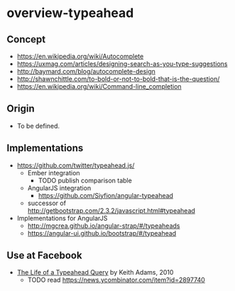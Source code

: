 # overview-typeahead

## Concept

* https://en.wikipedia.org/wiki/Autocomplete
* https://uxmag.com/articles/designing-search-as-you-type-suggestions
* http://baymard.com/blog/autocomplete-design
* http://shawnchittle.com/to-bold-or-not-to-bold-that-is-the-question/
* https://en.wikipedia.org/wiki/Command-line_completion

## Origin

* To be defined.

## Implementations

* https://github.com/twitter/typeahead.js/
  * Ember integration
    * TODO publish comparison table
  * AngularJS integration
    * https://github.com/Siyfion/angular-typeahead
  * successor of http://getbootstrap.com/2.3.2/javascript.html#typeahead
* Implementations for AngularJS
  * http://mgcrea.github.io/angular-strap/#/typeaheads
  * https://angular-ui.github.io/bootstrap/#/typeahead
  
## Use at Facebook

* [The Life of a Typeahead Query][the-life-of-a-typeahead-query] by Keith Adams, 2010
  * TODO read https://news.ycombinator.com/item?id=2897740

[the-life-of-a-typeahead-query]: https://www.facebook.com/notes/facebook-engineering/the-life-of-a-typeahead-query/389105248919
